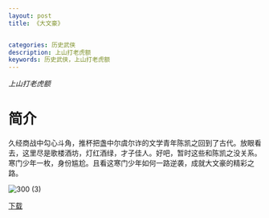 ```yaml
---
layout: post
title: 《大文豪》


categories: 历史武侠
description: 上山打老虎额
keywords: 历史武侠，上山打老虎额
---
```


*上山打老虎额*

# 简介

久经商战中勾心斗角，推杯把盏中尔虞尔诈的文学青年陈凯之回到了古代。放眼看去，这里尽是歌楼酒坊，灯红酒绿，才子佳人。好吧，暂时这些和陈凯之没关系。寒门少年一枚，身份尴尬。且看这寒门少年如何一路逆袭，成就大文豪的精彩之路。

![300 (3)](http://tva1.sinaimg.cn/large/008dGP0Fgy1gu0gpqyfnnj308c0b4gm9.jpg)

[下载](https://link.jscdn.cn/1drv/aHR0cHM6Ly8xZHJ2Lm1zL3QvcyFBaGU2R2dNWmVFb2poUmRxMjJ5QmFSSVhDdk9fP2U9N0JMZnlV.txt)

